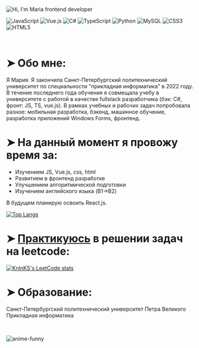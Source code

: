 <!--
**MariaPtrv/MariaPtrv** is a ✨ _special_ ✨ repository because its `README.md` (this file) appears on your GitHub profile.

Here are some ideas to get you started:

- 🔭 I’m currently working on ...
- 🌱 I’m currently learning ...
- 👯 I’m looking to collaborate on ...
- 🤔 I’m looking for help with ...
- 💬 Ask me about ...
- 📫 How to reach me: ...
- 😄 Pronouns: ...
- ⚡ Fun fact: ...
-->


<!--![Hi, I'm Maria frontend developer](https://user-images.githubusercontent.com/58878188/183631022-a0515d29-2aec-4b4a-b830-e6d2936572db.gif)-->

![Hi, I'm Maria frontend developer](https://user-images.githubusercontent.com/58878188/188246747-2b6da128-fe3a-43e2-8a2c-9be1cbfade0c.gif)



![JavaScript](https://img.shields.io/badge/javascript-%23323330.svg?style=for-the-badge&logo=javascript&logoColor=%23F7DF1E)
![Vue.js](https://img.shields.io/badge/vuejs-%2335495e.svg?style=for-the-badge&logo=vuedotjs&logoColor=%234FC08D)
![C#](https://img.shields.io/badge/c%23-%23239120.svg?style=for-the-badge&logo=c-sharp&logoColor=white)
![TypeScript](https://img.shields.io/badge/typescript-%23007ACC.svg?style=for-the-badge&logo=typescript&logoColor=white)
![Python](https://img.shields.io/badge/python-3670A0?style=for-the-badge&logo=python&logoColor=ffdd54)
![MySQL](https://img.shields.io/badge/mysql-%2300f.svg?style=for-the-badge&logo=mysql&logoColor=white)
![CSS3](https://img.shields.io/badge/css3-%231572B6.svg?style=for-the-badge&logo=css3&logoColor=white)
![HTML5](https://img.shields.io/badge/html5-%23E34F26.svg?style=for-the-badge&logo=html5&logoColor=white)

<br>
<h1>➤ Обо мне: </h1>
<p>Я Мария. Я закончила Санкт-Петербургский политехнический университет по специальности "прикладная информатика" в 2022 году. В течение последнего года обучения я совмещала учебу в университете с работой в качестве fullstack разработчика (бэк: C#, фронт: JS, TS, vue.js). В рамках учебных и рабочих задач попробовала разное: мобильная разработка, бэкенд, машинное обучение, разработка приложений Windows Forms, фронтенд.</p>
<!--<table style="width: 100%; border: 1px solid transparent;">
<tr>
<th><h3>Обо мне</h3><br>Я Мария. Я закончила Санкт-Петербургский политехнический университет по специальности "прикладная информатика" в 2022 году. В течение последнего года обучения я совмещала учебу в университете с работой в качестве fullstack разработчика. В рамках учебных и рабочих задач попробовала разное: мобильная разработка, бэкенд, машинное обучение, разработка приложений Windows Forms, фронтенд.</th>
    <th><h3>About me</h3><br>I am Maria. I graduated from St. Petersburg Polytechnic University with a degree in Applied Informatics in 2022. During my last year of study, I combined my studies at the university with work as a fullstack developer. As part of my educational and work tasks, I tried different things: mobile development, backend, machine learning, Windows Forms application development, frontend.</th>
  </tr>
  <th>Telegram:<br> <a href='https://t.me/MariaByName'>@MariaByName</a></th>
  <th></th>
</table>-->
<h1>➤ На данный момент я провожу время за: </h1>
<ul>
  <li>Изучением JS, Vue.js, css, html</li>
  <li>Развитием в фронтенд разработке</li>
  <li>Улучшением алгоритмической подготовки</li>
  <li>Изучением английского языка (B1->B2)</li>
</ul>

В будущем планирую освоить React.js.


[![Top Langs](https://github-readme-stats.vercel.app/api/top-langs/?username=MariaPtrv&layout=compact&theme=github_dark&hide_border=true&show_icons=true&include_all_commits=true)](https://github.com/MariaPtrv)
<h1>➤ <a href='https://github.com/MariaPtrv/leetcode_Kotlin'>Практикуюсь</a> в решении задач на leetcode:</h1>

[![KnlnKS's LeetCode stats](https://leetcode-stats-six.vercel.app/api?username=MariaPtrv&theme=dark)](https://github.com/KnlnKS/leetcode-stats)


<h1>➤ Образование: </h1>
Санкт-Петербургский политехнический университет Петра Великого
Прикладная информатика

<p></p>
<br>


![anime-funny](https://user-images.githubusercontent.com/58878188/175789265-3b1de2d1-0a95-4f3d-b906-58ff17353cd9.gif)
                                                                                                                                         
